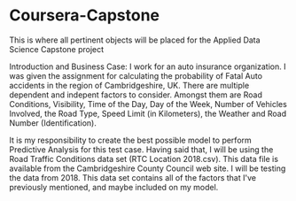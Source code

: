 # Coursera-Capstone
This is where all pertinent objects will be placed for the Applied Data Science Capstone project

Introduction and Business Case:
I work for an auto insurance organization. I was given the assignment for calculating the probability of Fatal Auto accidents
in the region of Cambridgeshire, UK. There are multiple dependent and indepent factors to consider.
Amongst them are Road Conditions, Visibility, Time of the Day, Day of the Week, Number of Vehicles Involved,
the Road Type, Speed Limit (in Kilometers), the Weather and Road Number (Identification).

It is my responsibility to create the best possible model to perform Predictive Analysis for this test case.
Having said that, I will be using the Road Traffic Conditions data set (RTC Location 2018.csv). This data file 
is available from the Cambridgeshire County Council web site. I will be testing the data from 2018.
This data set contains all of the factors that I've previously mentioned, and maybe included on my model.
